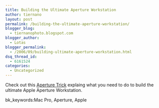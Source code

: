 ```yaml
---
title: Building the Ultimate Aperture Workstation
author: tiernano
layout: post
permalink: /building-the-ultimate-aperture-workstation/
blogger_blog:
  - tiernanophoto.blogspot.com
blogger_author:
  - Lotas
blogger_permalink:
  - /2006/09/building-ultimate-aperture-workstation.html
dsq_thread_id:
  - 6161524
categories:
  - Uncategorized
---
```

Check out this [Aperture Trick][1] explaing what you need to do to build the ultimate Apple Aperture Workstation. 

bk_keywords:Mac Pro, Aperture, Apple

 [1]: http://aperturetricks.wordpress.com/2006/09/06/aperture-trick-59-build-a-dream-macpro-aperture-computer/